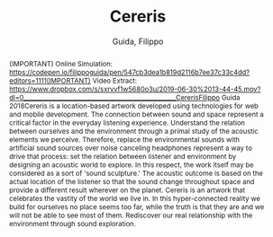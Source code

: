 ---
title: "Cereris"
abstract: "(IMPORTANT) Online Simulation: https://codepen.io/filippoguida/pen/547cb3dea1b819d2116b7ee37c33c4dd?editors=1111(IMPORTANT) Video Extract: https://www.dropbox.com/s/sxrvvf1w5680o3u/2019-06-30%2013-44-45.mov?dl=0__________________________________________________CererisFilippo Guida 2018Cereris is a location-based artwork developed using technologies for web and mobile development. The connection between sound and space represent a critical factor in the everyday listening experience. Understand the relation between ourselves and the environment through a primal study of the acoustic elements we perceive. Therefore, replace the environmental sounds with artificial sound sources over noise canceling headphones represent a way to drive that process: set the relation between listener and environment by designing an acoustic world to explore. In this respect, the work itself may be considered as a sort of 'sound sculpture.' The acoustic outcome is based on the actual location of the listener so that the sound change throughout space and provide a different result wherever on the planet. Cereris is an artwork that celebrates the vastity of the world we live in. In this hyper-connected reality we build for ourselves no place seems too far, while the truth is that they are and we will not be able to see most of them. Rediscover our real relationship with the environment through sound exploration."
address: "Trondheim"
booktitle: "Proceedings of the International Web Audio Conference 2019"
editor: ""
month: "December"
publisher: "NTNU"
series: "WAC'19"
pages: ""
ID: "72"
author: "Guida, Filippo"
webAuthor: "Filippo Guida"
track: "Artwork"
year: "2019"
tags: year2019
media: ""
pdflink: "/_data/papers/pdf/2019/2019_72.pdf"
ISSN: ""
---